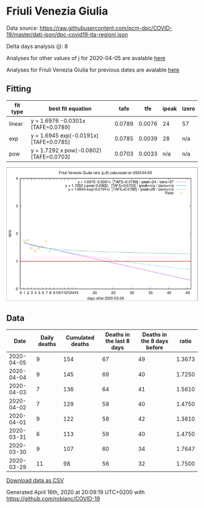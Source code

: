 # Friuli Venezia Giulia

Data source: https://raw.githubusercontent.com/pcm-dpc/COVID-19/master/dati-json/dpc-covid19-ita-regioni.json

Delta days analysis (j): 8

Analyses for other values of j for 2020-04-05 are avalable [here](../2020-04-05/README.md)

Analyses for Friuli Venezia Giulia for previous dates are avalable [here](../README.md)

## Fitting 
|fit type|best fit equation|tafe|tfe|ipeak|izero|
|-------|-----|--------|------|---|---|
|linear|y = 1.6976 -0.0301x  [TAFE=0.0789]|0.0789|0.0076|24|57|
|exp|y = 1.6945 exp(-0.0191x)  [TAFE=0.0785]|0.0785|0.0039|28|n/a|
|pow|y = 1.7292 x pow(-0.0802)  [TAFE=0.0703]|0.0703|0.0033|n/a|n/a|

![Plot](COVID-19_friuli_venezia_giulia_j8_2020-04-05.png)

## Data
|Date|Daily deaths|Cumulated deaths|Deaths in the last 8 days|Deaths in the 8 days before|ratio|
|----|----------|-----------|-------|--------------------|-----|
|2020-04-05|9|154|67|49|1.3673|
|2020-04-04|9|145|69|40|1.7250|
|2020-04-03|7|136|64|41|1.5610|
|2020-04-02|7|129|59|40|1.4750|
|2020-04-01|9|122|58|42|1.3810|
|2020-03-31|6|113|59|40|1.4750|
|2020-03-30|9|107|60|34|1.7647|
|2020-03-29|11|98|56|32|1.7500|

[Download data as CSV](COVID-19_friuli_venezia_giulia_j8_2020-04-05.csv)

Generated April 16th, 2020 at 20:09:19 UTC+0200 with https://github.com/robianc/COVID-19
